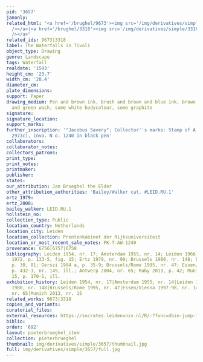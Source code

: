 ```yaml
---
pid: '3657'
janonly: 
related_html: "<a href='/brughel/9673'><img src='/img/derivatives/simple/9673/thumbnail.jpg'
  /></a>|<a href='/brughel/3318'><img src='/img/derivatives/simple/3318/thumbnail.jpg'
  /></a>"
related_ids: 9673|3318
label: The Waterfalls in Tivoli
object_type: Drawing
genre: Landscape
tags: Waterfall
realdate: '1593'
height_cm: '23.7'
width_cm: '28.4'
diameter_cm: 
plate_dimensions: 
support: Paper
drawing_medium: Pen and brown ink, brush and brown and blue ink, brown, grey, blue
  and green wash, some white bodycolour, some graphite
signature: 
signature_location: 
support_marks: 
further_inscription: '"Jacobus Savery"; Collector''s marks: Stamp of A. Welcker (L.
  2973c), invo. N o. 1240 in black pen'
collaborators: 
collaborator_notes: 
collectors_patrons: 
print_type: 
print_notes: 
printmaker: 
publisher: 
states: 
our_attribution: Jan Brueghel the Elder
other_attribution_authorities: 'Bailey/Walker cat. #LEID.RU.1'
ertz_1979: 
ertz_2008: 
bailey_walker: LEID.RU.1
hollstein_no: 
collection_type: Public
location_country: Netherlands
location_city: Leiden
location_collection: Prentenkabinet der Rijksuniversiteit
location_or_most_recent_sale_notes: PK-T-AW-1240
provenance: 6756|6757|6758
bibliography: Leiden 1954, nr. 17; Amsterdam 1955, nr. 14; Leiden 1966, nr. 27; Winner
  1972, p. 133-5, fig. 15; Ertz 1979, nr. 99; Brussels 1980, nr. 148; Bedoni 1983,
  p. 30, 81; Gerszi 1994 a, p. 35-9; Brussels/Rome 1995, nr. 47; Essen/Vienna 1997-98,
  p. 432-3, nr. 149, ill.; Antwerp 2004, nr. 65; Ruby 2013, p. 42; Munich 2013, nr.
  15, p. 170-1, ill.
exhibition_history: Leiden 1954, nr. 17|Amsterdam 1955, nr. 14|Leiden 1966, nr. 27|Brussels
  1980, nr. 148|Brussels/Rome 1995, nr. 47|Essen/Vienna 1997-98, nr. 149|Antwerp 2004,
  nr. 65|Munich 2013, nr. 15
related_works: 9673|3318
copies_and_variants: 
curatorial_files: 
external_resources: https://socrates.leidenuniv.nl/R/-?func=dbin-jump-full&object_id=2713725
biblio: 
order: '692'
layout: pieterbrueghel_item
collection: pieterbrueghel
thumbnail: img/derivatives/simple/3657/thumbnail.jpg
full: img/derivatives/simple/3657/full.jpg
---
```

